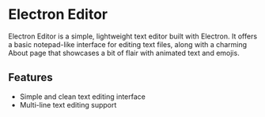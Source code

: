 # Electron Editor

Electron Editor is a simple, lightweight text editor built with Electron. It offers a basic notepad-like interface for editing text files, along with a charming About page that showcases a bit of flair with animated text and emojis.

## Features

- Simple and clean text editing interface
- Multi-line text editing support
